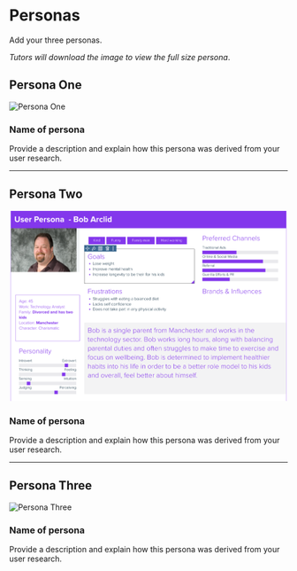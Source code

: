 # Personas

Add your three personas.

*Tutors will download the image to view the full size persona*.

<!-- edit as required -->

## Persona One

<img src="sp2-media/JuliePersona.png" alt="Persona One" width="1000">

### Name of persona
Provide a description and explain how this persona was derived from your user research.

---

## Persona Two

<img src="sp2-media/User_Persona_2.png" alt="Persona Two" width="1000">

### Name of persona
Provide a description and explain how this persona was derived from your user research.

---

## Persona Three

<img src="sp2-media/persona.png" alt="Persona Three" width="1000">

### Name of persona
Provide a description and explain how this persona was derived from your user research.
